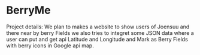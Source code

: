 # BerryMe
Project details: We plan to makes a website to show users of Joensuu and there near by berry Fields we also tries to integret some JSON data where a user can put and get api Latitude and Longitude and Mark as Berry Fields with berry icons in Google api map.
